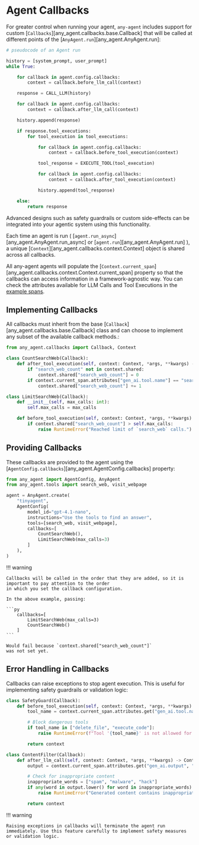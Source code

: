 # Agent Callbacks

For greater control when running your agent, `any-agent` includes support for custom [`Callbacks`][any_agent.callbacks.base.Callback] that
will be called at different points of the [`AnyAgent.run`][any_agent.AnyAgent.run]:

```py
# pseudocode of an Agent run

history = [system_prompt, user_prompt]
while True:

    for callback in agent.config.callbacks:
        context = callback.before_llm_call(context)

    response = CALL_LLM(history)

    for callback in agent.config.callbacks:
        context = callback.after_llm_call(context)

    history.append(response)

    if response.tool_executions:
        for tool_execution in tool_executions:

            for callback in agent.config.callbacks:
                context = callback.before_tool_execution(context)

            tool_response = EXECUTE_TOOL(tool_execution)

            for callback in agent.config.callbacks:
                context = callback.after_tool_execution(context)

            history.append(tool_response)

    else:
        return response
```

Advanced designs such as safety guardrails or custom side-effects can be integrated into your agentic system using this functionality.

Each time an agent is run ( [`agent.run_async`][any_agent.AnyAgent.run_async] or [`agent.run`][any_agent.AnyAgent.run] ), a unique [`Context`][any_agent.callbacks.context.Context] object
is shared across all callbacks.

All any-agent agents will populate the [`Context.current_span`][any_agent.callbacks.context.Context.current_span]
property so that the callbacks can access information in a framework-agnostic way. You can check the attributes available
for LLM Calls and Tool Executions in the [example spans](../tracing.md#spans).

## Implementing Callbacks

All callbacks must inherit from the base [`Callback`][any_agent.callbacks.base.Callback] class and
 can choose to implement any subset of the available callback methods.:

```python
from any_agent.callbacks import Callback, Context

class CountSearchWeb(Callback):
    def after_tool_execution(self, context: Context, *args, **kwargs) -> Context:
        if "search_web_count" not in context.shared:
            context.shared["search_web_count"] = 0
        if context.current_span.attributes["gen_ai.tool.name"] == "search_web":
            context.shared["search_web_count"] += 1

class LimitSearchWeb(Callback):
    def __init__(self, max_calls: int):
        self.max_calls = max_calls

    def before_tool_execution(self, context: Context, *args, **kwargs) -> Context:
        if context.shared["search_web_count"] > self.max_calls:
            raise RuntimeError("Reached limit of `search_web` calls.")
```

## Providing Callbacks

These callbacks are provided to the agent using the [`AgentConfig.callbacks`][any_agent.AgentConfig.callbacks] property:

```python
from any_agent import AgentConfig, AnyAgent
from any_agent.tools import search_web, visit_webpage

agent = AnyAgent.create(
    "tinyagent",
    AgentConfig(
        model_id="gpt-4.1-nano",
        instructions="Use the tools to find an answer",
        tools=[search_web, visit_webpage],
        callbacks=[
            CountSearchWeb(),
            LimitSearchWeb(max_calls=3)
        ]
    ),
)
```

!!! warning

    Callbacks will be called in the order that they are added, so it is important to pay attention to the order
    in which you set the callback configuration.

    In the above example, passing:

    ```py
        callbacks=[
            LimitSearchWeb(max_calls=3)
            CountSearchWeb()
        ]
    ```

    Would fail because `context.shared["search_web_count"]`
    was not set yet.

## Error Handling in Callbacks

Callbacks can raise exceptions to stop agent execution. This is useful for implementing safety guardrails or validation logic:

```python
class SafetyGuard(Callback):
    def before_tool_execution(self, context: Context, *args, **kwargs) -> Context:
        tool_name = context.current_span.attributes.get("gen_ai.tool.name", "")

        # Block dangerous tools
        if tool_name in ["delete_file", "execute_code"]:
            raise RuntimeError(f"Tool '{tool_name}' is not allowed for safety reasons")

        return context

class ContentFilter(Callback):
    def after_llm_call(self, context: Context, *args, **kwargs) -> Context:
        output = context.current_span.attributes.get("gen_ai.output", "")

        # Check for inappropriate content
        inappropriate_words = ["spam", "malware", "hack"]
        if any(word in output.lower() for word in inappropriate_words):
            raise RuntimeError("Generated content contains inappropriate language")

        return context
```

!!! warning

    Raising exceptions in callbacks will terminate the agent run immediately. Use this feature carefully to implement safety measures or validation logic.
